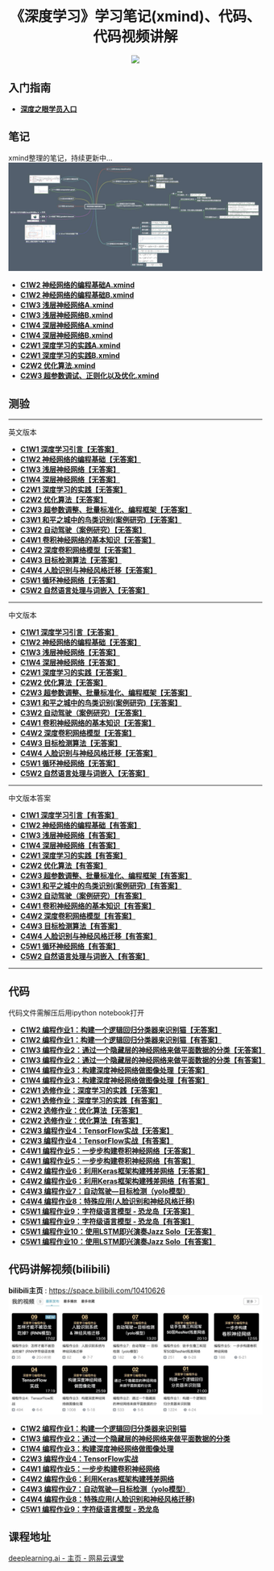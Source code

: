 <h1 align="center">《深度学习》学习笔记(xmind)、代码、代码视频讲解</h1>


<p align="center"><a href="https://github.com/greebear"><img src="https://img.shields.io/badge/%E4%BD%9C%E8%80%85-greebear-blue.svg"></a></p>

## 入门指南
- [**深度之眼学员入口**](./guide/guide.md)


## 笔记

xmind整理的笔记，持续更新中...
[![](assets/xmindDemo.jpg)](./xmind/)

- [**C1W2 神经网络的编程基础A.xmind**](./xmind/C1W2/C1W2%20神经网络的编程基础A.xmind)
- [**C1W2 神经网络的编程基础B.xmind**](./xmind/C1W2/C1W2%20神经网络的编程基础B.xmind)
- [**C1W3 浅层神经网络A.xmind**](./xmind/C1W3/C1W3%20浅层神经网络A.xmind)
- [**C1W3 浅层神经网络B.xmind**](./xmind/C1W3/C1W3%20浅层神经网络B.xmind)
- [**C1W4 深层神经网络A.xmind**](./xmind/C1W4/C1W4%20深度神经网络A.xmind)
- [**C1W4 深层神经网络B.xmind**](./xmind/C1W4/C1W4%20深度神经网络B.xmind)
- [**C2W1 深度学习的实践A.xmind**](./xmind/C2W1/C2W1深度学习的实践A.xmind)
- [**C2W1 深度学习的实践B.xmind**](./xmind/C2W1/C2W1深度学习的实践B.xmind)
- [**C2W2 优化算法.xmind**](./xmind/C2W2/C2W2%20优化算法.xmind)
- [**C2W3 超参数调试、正则化以及优化.xmind**](./xmind/C2W3/C2W3%20超参数调试、正则化以及优化.xmind)

## 测验

---
英文版本
- [**C1W1 深度学习引言【无答案】**](./trials/C1W1_noAnswers_EnVer.md)
- [**C1W2 神经网络的编程基础【无答案】**](./trials/C1W2_noAnswers_EnVer.md)
- [**C1W3 浅层神经网络【无答案】**](./trials/C1W3_noAnswers_EnVer.md)
- [**C1W4 深层神经网络【无答案】**](./trials/C1W4_noAnswers_EnVer.md)
- [**C2W1 深度学习的实践【无答案】**](./trials/C2W1_noAnswers_EnVer.md)
- [**C2W2 优化算法【无答案】**](./trials/C2W2_noAnswers_EnVer.md)
- [**C2W3 超参数调整、批量标准化、编程框架【无答案】**](./trials/C2W3_noAnswers_EnVer.md)
- [**C3W1 和平之城中的鸟类识别(案例研究)【无答案】**](./trials/C3W1_noAnswers_EnVer.md)
- [**C3W2 自动驾驶（案例研究）【无答案】**](./trials/C3W2_noAnswers_EnVer.md)
- [**C4W1 卷积神经网络的基本知识【无答案】**](./trials/C4W1_noAnswers_EnVer.md)
- [**C4W2 深度卷积网络模型【无答案】**](./trials/C4W2_noAnswers_EnVer.md)
- [**C4W3 目标检测算法【无答案】**](./trials/C4W3_noAnswers_EnVer.md)
- [**C4W4 人脸识别与神经风格迁移【无答案】**](./trials/C4W4_noAnswers_EnVer.md)
- [**C5W1 循环神经网络【无答案】**](./trials/C5W1_noAnswers_EnVer.md)
- [**C5W2 自然语言处理与词嵌入【无答案】**](./trials/C5W2_noAnswers_EnVer.md)

---
中文版本
- [**C1W1 深度学习引言【无答案】**](./trials/C1W1_noAnswers.md)
- [**C1W2 神经网络的编程基础【无答案】**](./trials/C1W2_noAnswers.md)
- [**C1W3 浅层神经网络【无答案】**](./trials/C1W3_noAnswers.md)
- [**C1W4 深层神经网络【无答案】**](./trials/C1W4_noAnswers.md)
- [**C2W1 深度学习的实践【无答案】**](./trials/C2W1_noAnswers.md)
- [**C2W2 优化算法【无答案】**](./trials/C2W2_noAnswers.md)
- [**C2W3 超参数调整、批量标准化、编程框架【无答案】**](./trials/C2W3_noAnswers.md)
- [**C3W1 和平之城中的鸟类识别(案例研究)【无答案】**](./trials/C3W1_noAnswers.md)
- [**C3W2 自动驾驶（案例研究）【无答案】**](./trials/C3W2_noAnswers.md)
- [**C4W1 卷积神经网络的基本知识【无答案】**](./trials/C4W1_noAnswers.md)
- [**C4W2 深度卷积网络模型【无答案】**](./trials/C4W2_noAnswers.md)
- [**C4W3 目标检测算法【无答案】**](./trials/C4W3_noAnswers.md)
- [**C4W4 人脸识别与神经风格迁移【无答案】**](./trials/C4W4_noAnswers.md)
- [**C5W1 循环神经网络【无答案】**](./trials/C5W1_noAnswers.md)
- [**C5W2 自然语言处理与词嵌入【无答案】**](./trials/C5W2_noAnswers.md)
---
中文版本答案
- [**C1W1 深度学习引言【有答案】**](./trials/C1W1_withAnswers.md)
- [**C1W2 神经网络的编程基础【有答案】**](./trials/C1W2_withAnswers.md)
- [**C1W3 浅层神经网络【有答案】**](./trials/C1W3_withAnswers.md)
- [**C1W4 深层神经网络【有答案】**](./trials/C1W4_withAnswers.md)
- [**C2W1 深度学习的实践【有答案】**](./trials/C2W1_withAnswers.md)
- [**C2W2 优化算法【有答案】**](./trials/C2W2_withAnswers.md)
- [**C2W3 超参数调整、批量标准化、编程框架【有答案】**](./trials/C2W3_withAnswers.md)
- [**C3W1 和平之城中的鸟类识别(案例研究)【有答案】**](./trials/C3W1_withAnswers.md)
- [**C3W2 自动驾驶（案例研究）【有答案】**](./trials/C3W2_withAnswers.md)
- [**C4W1 卷积神经网络的基本知识【有答案】**](./trials/C4W1_withAnswers.md)
- [**C4W2 深度卷积网络模型【有答案】**](./trials/C4W2_withAnswers.md)
- [**C4W3 目标检测算法【有答案】**](./trials/C4W3_withAnswers.md)
- [**C4W4 人脸识别与神经风格迁移【有答案】**](./trials/C4W4_withAnswers.md)
- [**C5W1 循环神经网络【有答案】**](./trials/C5W1_withAnswers.md)
- [**C5W2 自然语言处理与词嵌入【有答案】**](./trials/C5W2_withAnswers.md)
---

## 代码
代码文件需解压后用ipython notebook打开

- [**C1W2 编程作业1：构建一个逻辑回归分类器来识别猫【无答案】**](./assignment/assignment_noAnswers/C1/assignment2(C1W2).zip)
- [**C1W2 编程作业1：构建一个逻辑回归分类器来识别猫【有答案】**](./assignment/assignment_withAnswers/C1/assignment2(C1W2).zip)
- [**C1W3 编程作业2：通过一个隐藏层的神经网络来做平面数据的分类【无答案】**](./assignment/assignment_noAnswers/C1/assignment3(C1W3).zip)
- [**C1W3 编程作业2：通过一个隐藏层的神经网络来做平面数据的分类【有答案】**](./assignment/assignment_withAnswers/C1/assignment3(C1W3).zip)
- [**C1W4 编程作业3：构建深度神经网络做图像处理【无答案】**](./assignment/assignment_noAnswers/C1/assignment4(C1W4).zip)
- [**C1W4 编程作业3：构建深度神经网络做图像处理【有答案】**](./assignment/assignment_withAnswers/C1/assignment4(C1W4).zip)
- [**C2W1 选修作业：深度学习的实践【无答案】**](./assignment/assignment_noAnswers/C2/Practical%20aspects%20of%20Deep%20Learning.zip)
- [**C2W1 选修作业：深度学习的实践【有答案】**](./assignment/assignment_withAnswers/C2/Practical%20aspects%20of%20Deep%20Learning.zip)
- [**C2W2 选修作业：优化算法【无答案】**](./assignment/assignment_noAnswers/C2/Optimization%20methods.zip)
- [**C2W2 选修作业：优化算法【有答案】**](./assignment/assignment_withAnswers/C2/Optimization%20methods.zip)
- [**C2W3 编程作业4：TensorFlow实战【无答案】**](./assignment/assignment_noAnswers/C2/Tensorflow%20Tutorial)
- [**C2W3 编程作业4：TensorFlow实战【有答案】**](./assignment/assignment_withAnswers/C2/Tensorflow%20Tutorial)
- [**C4W1 编程作业5：一步步构建卷积神经网络【无答案】**](./assignment/assignment_noAnswers/C4/Convolution%20model%20Application.zip)
- [**C4W1 编程作业5：一步步构建卷积神经网络【有答案】**](./assignment/assignment_withAnswers/C4/Convolution%20model%20Application.zip)
- [**C4W2 编程作业6：利用Keras框架构建残差网络【无答案】**](./assignment/assignment_noAnswers/C4/KerasAndResNets)
- [**C4W2 编程作业6：利用Keras框架构建残差网络【有答案】**](./assignment/assignment_withAnswers/C4/KerasAndResNets)
- [**C4W3 编程作业7：自动驾驶—目标检测（yolo模型）**](./assignment/assignment_withAnswers/C4/Car%20Detection/README.md)
- [**C4W4 编程作业8：特殊应用(人脸识别和神经风格迁移)**](./assignment/assignment_withAnswers/C4/Face%20Recognition&Neural%20Style%20Transfer/README.md)
- [**C5W1 编程作业9：字符级语言模型 - 恐龙岛【无答案】**](./assignment/assignment_noAnswers/C5/dinosaurus%20island.zip)
- [**C5W1 编程作业9：字符级语言模型 - 恐龙岛【有答案】**](./assignment/assignment_withAnswers/C5/dinosaurus%20island.zip)
- [**C5W1 编程作业10：使用LSTM即兴演奏Jazz Solo【无答案】**](./assignment/assignment_noAnswers/C5/Jazz%20improvisation%20with%20LSTM.zip)
- [**C5W1 编程作业10：使用LSTM即兴演奏Jazz Solo【有答案】**](./assignment/assignment_withAnswers/C5/Jazz%20improvisation%20with%20LSTM.zip)

## 代码讲解视频(bilibili)
**bilibili主页** : https://space.bilibili.com/10410626
[![](./assets/bilibiliDemo.jpg)](https://space.bilibili.com/10410626)
- [**C1W2 编程作业1：构建一个逻辑回归分类器来识别猫**](https://www.bilibili.com/video/av50307869)
- [**C1W3 编程作业2：通过一个隐藏层的神经网络来做平面数据的分类**](https://www.bilibili.com/video/av51486088)
- [**C1W4 编程作业3：构建深度神经网络做图像处理**](https://www.bilibili.com/video/av52785212)
- [**C2W3 编程作业4：TensorFlow实战**](https://www.bilibili.com/video/av54668655)
- [**C4W1 编程作业5：一步步构建卷积神经网络**](https://www.bilibili.com/video/av56250374)
- [**C4W2 编程作业6：利用Keras框架构建残差网络**](https://www.bilibili.com/video/av57062905)
- [**C4W3 编程作业7：自动驾驶—目标检测（yolo模型）**](https://www.bilibili.com/video/av58025877)
- [**C4W4 编程作业8：特殊应用(人脸识别和神经风格迁移)**](https://www.bilibili.com/video/av58152812)
- [**C5W1 编程作业9：字符级语言模型 - 恐龙岛**](https://www.bilibili.com/video/av59087993)

## 课程地址

[deeplearning.ai - 主页 - 网易云课堂](https://study.163.com/provider/2001053000/index.htm)
